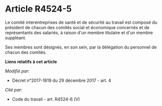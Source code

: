 # Article R4524-5

Le comité interentreprises de santé et de sécurité au travail est composé du président de chacun            des comités
social et économique concernés et de représentants des salariés, à raison d'un membre titulaire et d'un membre suppléant. 

Ses membres sont désignés, en son sein, par la délégation du personnel de chacun des comités.

**Liens relatifs à cet article**

_Modifié par_:

  - Décret n°2017-1819 du 29 décembre 2017 - art. 4

_Cité par_:

  - Code du travail - art. R4524-6 (V)

